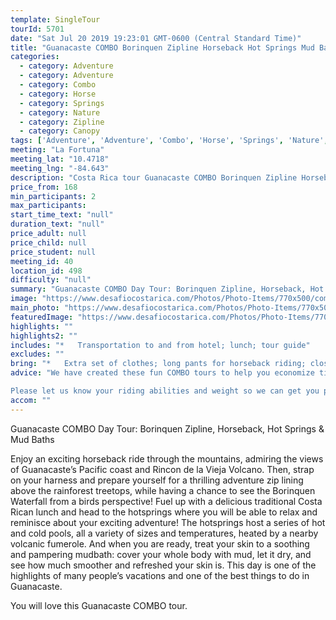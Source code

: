 ```yaml
---
template: SingleTour
tourId: 5701
date: "Sat Jul 20 2019 19:23:01 GMT-0600 (Central Standard Time)"
title: "Guanacaste COMBO Borinquen Zipline Horseback Hot Springs Mud Bath"
categories: 
  - category: Adventure
  - category: Adventure
  - category: Combo
  - category: Horse
  - category: Springs
  - category: Nature
  - category: Zipline
  - category: Canopy
tags: ['Adventure', 'Adventure', 'Combo', 'Horse', 'Springs', 'Nature', 'Zipline', 'Canopy']
meeting: "La Fortuna"
meeting_lat: "10.4718"
meeting_lng: "-84.643"
description: "Costa Rica tour Guanacaste COMBO Borinquen Zipline Horseback Hot Springs Mud Bath, id 5701"
price_from: 168
min_participants: 2
max_participants: 
start_time_text: "null"
duration_text: "null"
price_adult: null
price_child: null
price_student: null
meeting_id: 40
location_id: 498
difficulty: "null"
summary: "Guanacaste COMBO Day Tour: Borinquen Zipline, Horseback, Hot Springs & Mud Baths Horse back ride through the stunning mountains and Costa Rican countryside and soak in the beautiful views of the Pacific Coast and the Rincon de la Vieja Volcano. Then, get your adrenaline pumping while ziplining above the rainforest treetops. After your zipline tour, relax and enjoy a delicious lunch before heading to the hotsprings for some well-deserved relaxation and a rejuvenating ..."
image: "https://www.desafiocostarica.com/Photos/Photo-Items/770x500/combo-tours---borinquen-canopy-horseback-hot-springs-mud-baths-1.jpg"
main_photo: "https://www.desafiocostarica.com/Photos/Photo-Items/770x500/combo-tours---borinquen-canopy-horseback-hot-springs-mud-baths-1.jpg"
featuredImage: "https://www.desafiocostarica.com/Photos/Photo-Items/770x500/combo-tours---borinquen-canopy-horseback-hot-springs-mud-baths-1.jpg"
highlights: ""
highlights2: ""
includes: "*   Transportation to and from hotel; lunch; tour guide"
excludes: ""
bring: "*   Extra set of clothes; long pants for horseback riding; closed toed shoes; bathing suit; towel; sunscreen; bug repellant"
advice: "We have created these fun COMBO tours to help you economize time and money on your vacation - we will coordinate your tour pick-ups and drop-offs and in some COMBOs, you may have a short break back at your hotel to take a breather before the next tour. Please keep your itinerary with you so you are aware of your COMBO logistics.Extra transport charge for hotels outside of our normal pick-up zone. Please inquire to confirm hotel pick-up time and pricing. For Nosara or Punta Islita Beaches: extra charge $30. Departures for tours out of Guanacaste (these times will vary slightly depending on hotel location) Zone 1: Papagayo, Hermosa, Panama, El Coco, Ocotal, Liberia, Four Seasons Departs at 7:15am Zone 2: Brasilito, Langosta, Tamarindo, Conchal, Flamingo, Potrero, Huacas Departs at 6:20am Zone 3: Playa Grande, Hda. Pinilla, Avellanas, Sugar Beach Departs at 6:30am Important Notes 1. Rates are per person and include taxes (13%) 2. Pick up time will depend on the hotel where you are staying and the city you are coming from. Please be ready 5 minutes before the assigned time. 3. In the event of any inconvenience at the pick up, please call us immediately: (506)2479-0020 4. We have a 48-hour cancellation policy.

Please let us know your riding abilities and weight so we can get you properly fitted for your horse and saddle."
accom: ""
---
```

Guanacaste COMBO Day Tour: Borinquen Zipline, Horseback, Hot Springs & Mud Baths

Enjoy an exciting horseback ride through the mountains, admiring the views of Guanacaste’s Pacific coast and Rincon de la Vieja Volcano. Then, strap on your harness and prepare yourself for a thrilling adventure zip lining above the rainforest treetops, while having a chance to see the Borinquen Waterfall from a birds perspective! Fuel up with a delicious traditional Costa Rican lunch and head to the hotsprings where you will be able to relax and reminisce about your exciting adventure! The hotsprings host a series of hot and cold pools, all a variety of sizes and temperatures, heated by a nearby volcanic fumerole. And when you are ready, treat your skin to a soothing and pampering mudbath: cover your whole body with mud, let it dry, and see how much smoother and refreshed your skin is. This day is one of the highlights of many people’s vacations and one of the best things to do in Guanacaste.

You will love this Guanacaste COMBO tour.